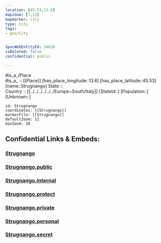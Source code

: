 ```yaml
---
location: [45.53,13.6] 
mapzoom: [7,12] 
mapmarker: city 
type: City
tags:
- geo/City


SpocWebEntityId: 34626
isDeleted: false
confidential: public

---
```

#is_a_/Place  
#is_a_ :: [[Place]] 
[has_place_longitude::13.6] 
[has_place_latitude::45.53] 
[name::Strugnango] 
State ::  
Country :: [[../../../../../../Europe~South/Italy]] 
[StateId::] 
[Population::] 
[Unknown::] 


```leaflet
id: Strugnango
coordinates: [[Strugnango]] 
markerFile: [[Strugnango]] 
defaultZoom: 11 
maxZoom: 18
```


## Confidential Links & Embeds: 

### [Strugnango](/_Standards/Earth/Continent/Europe/Europe~Central/Slovenia/Regions~Slovenia/Obalno-kraška/counties~Obalno-kraška/Piran/City/Strugnango.md) 

### [Strugnango.public](/_public/Earth/Continent/Europe/Europe~Central/Slovenia/Regions~Slovenia/Obalno-kraška/counties~Obalno-kraška/Piran/City/Strugnango.public.md) 

### [Strugnango.internal](/_internal/Earth/Continent/Europe/Europe~Central/Slovenia/Regions~Slovenia/Obalno-kraška/counties~Obalno-kraška/Piran/City/Strugnango.internal.md) 

### [Strugnango.protect](/_protect/Earth/Continent/Europe/Europe~Central/Slovenia/Regions~Slovenia/Obalno-kraška/counties~Obalno-kraška/Piran/City/Strugnango.protect.md) 

### [Strugnango.private](/_private/Earth/Continent/Europe/Europe~Central/Slovenia/Regions~Slovenia/Obalno-kraška/counties~Obalno-kraška/Piran/City/Strugnango.private.md) 

### [Strugnango.personal](/_personal/Earth/Continent/Europe/Europe~Central/Slovenia/Regions~Slovenia/Obalno-kraška/counties~Obalno-kraška/Piran/City/Strugnango.personal.md) 

### [Strugnango.secret](/_secret/Earth/Continent/Europe/Europe~Central/Slovenia/Regions~Slovenia/Obalno-kraška/counties~Obalno-kraška/Piran/City/Strugnango.secret.md)

